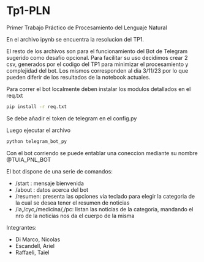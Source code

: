 # Tp1-PLN
Primer Trabajo Práctico de Procesamiento del Lenguaje Natural

En el archivo ipynb se encuentra la resolucion del TP1.

El resto de los archivos son para el funcionamiento del Bot de Telegram sugerido como desafío opcional.
Para facilitar su uso decidimos crear 2 csv, generados por el codigo del TP1 para minimizar el procesamiento y complejidad del bot.
Los mismos corresponden al dia 3/11/23 por lo que pueden diferir de los resultados de la notebook actuales.

Para correr el bot localmente deben instalar los modulos detallados en el req.txt
```bash
pip install -r req.txt
```
Se debe añadir el token de telegram en el config.py

Luego ejecutar el archivo
```bash
python telegram_bot_py
```
Con el bot corriendo se puede entablar una coneccion mediante su nombre
@TUIA_PNL_BOT

El bot dispone de una serie de comandos:
- /start : mensaje bienvenida
- /about : datos acerca del bot
- /resumen: presenta las opciones via teclado para elegir la categoria de la cual se desea tener el resumen de noticias
- /ia,/cyc,/medicina/,/pc: listan las noticias de la categoria, mandando el nro de la noticias nos da el cuerpo de la misma


Integrantes:
- Di Marco, Nicolas
- Escandell, Ariel
- Raffaeli, Taiel
